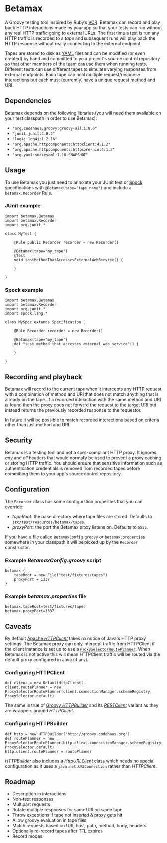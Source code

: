 # Betamax

A Groovy testing tool inspired by Ruby's [VCR][1]. Betamax can record and play back HTTP interactions made by your app
so that your tests can run without any real HTTP traffic going to external URLs. The first time a test is run any HTTP
traffic is recorded to a _tape_ and subsequent runs will play back the HTTP response without really connecting to the
external endpoint.

Tapes are stored to disk as [YAML][8] files and can be modified (or even created) by hand and committed to your project's
source control repository so that other members of the team can use them when running tests. Different tests can use
different tapes to simulate varying responses from external endpoints. Each tape can hold multiple request/response
interactions but each must (currently) have a unique request method and URI.

## Dependencies

Betamax depends on the following libraries (you will need them available on your test classpath in order to use
Betamax):

* `"org.codehaus.groovy:groovy-all:1.8.0"`
* `"junit:junit:4.8.2"`
* `"log4j:log4j:1.2.16"`
* `"org.apache.httpcomponents:httpclient:4.1.2"`
* `"org.apache.httpcomponents:httpcore-nio:4.1.2"`
* `"org.yaml:snakeyaml:1.10-SNAPSHOT"`

## Usage

To use Betamax you just need to annotate your JUnit test or [Spock][2] specifications with `@Betamax(tape="tape_name")`
and include a `betamax.Recorder` Rule.

### JUnit example

    import betamax.Betamax
    import betamax.Recorder
    import org.junit.*

    class MyTest {

        @Rule public Recorder recorder = new Recorder()

        @Betamax(tape="my_tape")
        @Test
        void testMethodThatAccessesExternalWebService() {

        }

    }

### Spock example

    import betamax.Betamax
    import betamax.Recorder
    import org.junit.*
    import spock.lang.*

    class MySpec extends Specification {

	    @Rule Recorder recorder = new Recorder()

        @Betamax(tape="my_tape")
        def "test method that accesses external web service"() {

        }

    }

## Recording and playback

Betamax will record to the current tape when it intercepts any HTTP request with a combination of method and URI that
does not match anything that is already on the tape. If a recorded interaction with the same method and URI _is_ found
then the proxy does not forward the request to the target URI but instead returns the previously recorded response to
the requestor.

In future it will be possible to match recorded interactions based on criteria other than just method and URI.

## Security

Betamax is a testing tool and not a spec-compliant HTTP proxy. It ignores _any_ and _all_ headers that would normally be
used to prevent a proxy caching or storing HTTP traffic. You should ensure that sensitive information such as
authentication credentials is removed from recorded tapes before committing them to your app's source control
repository.

## Configuration

The `Recorder` class has some configuration properties that you can override:

* *tapeRoot*: the base directory where tape files are stored. Defaults to `src/test/resources/betamax/tapes`.
* *proxyPort*: the port the Betamax proxy listens on. Defaults to `5555`.

If you have a file called `BetamaxConfig.groovy` or `betamax.properties` somewhere in your classpath it will be picked
up by the `Recorder` constructor.

### Example _BetamaxConfig.groovy_ script

	betamax {
		tapeRoot = new File("test/fixtures/tapes")
		proxyPort = 1337
	}

### Example _betamax.properties_ file

	betamax.tapeRoot=test/fixtures/tapes
	betamax.proxyPort=1337

## Caveats

By default [Apache _HTTPClient_][3] takes no notice of Java's HTTP proxy settings. The Betamax proxy can only intercept
traffic from HTTPClient if the client instance is set up to use a [`ProxySelectorRoutePlanner`][5]. When Betamax is not
active this will mean HTTPClient traffic will be routed via the default proxy configured in Java (if any).

### Configuring HTTPClient

    def client = new DefaultHttpClient()
    client.routePlanner = new ProxySelectorRoutePlanner(client.connectionManager.schemeRegistry, ProxySelector.default)

The same is true of [Groovy _HTTPBuilder_][4] and its [_RESTClient_][6] variant as they are wrappers around
_HTTPClient_.

### Configuring HTTPBuilder

    def http = new HTTPBuilder("http://groovy.codehaus.org")
    def routePlanner = new ProxySelectorRoutePlanner(http.client.connectionManager.schemeRegistry, ProxySelector.default)
    http.client.routePlanner = routePlanner

_HTTPBuilder_ also includes a [_HttpURLClient_][7] class which needs no special configuration as it uses a
`java.net.URLConnection` rather than _HTTPClient_.

## Roadmap

* Description in interactions
* Non-text responses
* Multipart requests
* Rotate multiple responses for same URI on same tape
* Throw exceptions if tape not inserted & proxy gets hit
* Allow groovy evaluation in tape files
* Match requests based on URI, host, path, method, body, headers
* Optionally re-record tapes after TTL expires
* Record modes

[1]:https://github.com/myronmarston/vcr
[2]:http://spockframework.org/
[3]:http://hc.apache.org/httpcomponents-client-ga/httpclient/index.html
[4]:http://groovy.codehaus.org/modules/http-builder/
[5]:http://hc.apache.org/httpcomponents-client-ga/httpclient/apidocs/org/apache/http/impl/conn/ProxySelectorRoutePlanner.html
[6]:http://groovy.codehaus.org/modules/http-builder/doc/rest.html
[7]:http://groovy.codehaus.org/modules/http-builder/doc/httpurlclient.html
[8]:http://yaml.org/
